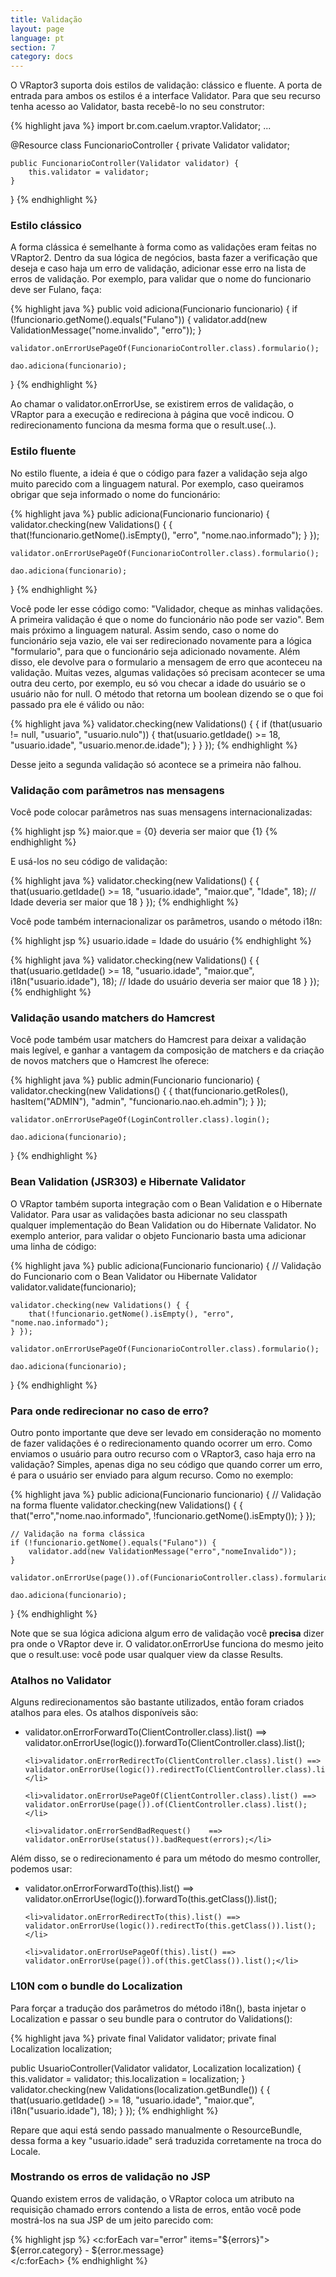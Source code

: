 ```yaml
---
title: Validação
layout: page
language: pt
section: 7
category: docs
---
```


O VRaptor3 suporta dois estilos de validação: clássico e fluente. A porta de entrada para ambos os estilos é a interface Validator. Para que seu recurso tenha acesso ao Validator, basta recebê-lo no seu construtor:

{% highlight java %}
import br.com.caelum.vraptor.Validator;
...

@Resource
class FuncionarioController {
    private Validator validator;
    
    public FuncionarioController(Validator validator) {
        this.validator = validator;
    }
}
{% endhighlight %}

<h3>Estilo clássico</h3>

A forma clássica é semelhante à forma como as validações eram feitas no VRaptor2. Dentro da sua lógica de negócios, basta fazer a verificação que deseja e caso haja um erro de validação, adicionar esse erro na lista de erros de validação. Por exemplo, para validar que o nome do funcionario deve ser Fulano, faça:

{% highlight java %}
public void adiciona(Funcionario funcionario) {
    if (!funcionario.getNome().equals("Fulano")) {
        validator.add(new ValidationMessage("nome.invalido", "erro"));
    }

    validator.onErrorUsePageOf(FuncionarioController.class).formulario();

    dao.adiciona(funcionario);
}
{% endhighlight %}

Ao chamar o validator.onErrorUse, se existirem erros de validação, o VRaptor para a execução e redireciona à página que você indicou. O redirecionamento funciona da mesma forma que o result.use(..).

<h3>Estilo fluente</h3>

No estilo fluente, a ideia é que o código para fazer a validação seja algo muito parecido com a linguagem natural. Por exemplo, caso queiramos obrigar que seja informado o nome do funcionário:

{% highlight java %}
public adiciona(Funcionario funcionario) {
    validator.checking(new Validations() { {
        that(!funcionario.getNome().isEmpty(), "erro", "nome.nao.informado");
    } });

    validator.onErrorUsePageOf(FuncionarioController.class).formulario();

    dao.adiciona(funcionario);
}
{% endhighlight %}

Você pode ler esse código como: "Validador, cheque as minhas validações. A primeira validação é que o nome do funcionário não pode ser vazio". Bem mais próximo a linguagem natural.
Assim sendo, caso o nome do funcionário seja vazio, ele vai ser redirecionado novamente para a lógica "formulario", para que o funcionário seja adicionado novamente. Além disso, ele devolve para o formulario a mensagem de erro que aconteceu na validação.
Muitas vezes, algumas validações só precisam acontecer se uma outra deu certo, por exemplo, eu só vou checar a idade do usuário se o usuário não for null. O método that retorna um boolean dizendo se o que foi passado pra ele é válido ou não:

{% highlight java %}
validator.checking(new Validations() { {
    if (that(usuario != null, "usuario", "usuario.nulo")) {
        that(usuario.getIdade() >= 18, "usuario.idade", "usuario.menor.de.idade");
    }
} });
{% endhighlight %}

Desse jeito a segunda validação só acontece se a primeira não falhou.

<h3>Validação com parâmetros nas mensagens</h3>

Você pode colocar parâmetros nas suas mensagens internacionalizadas:

{% highlight jsp %}
maior.que = {0} deveria ser maior que {1}
{% endhighlight %}

E usá-los no seu código de validação:

{% highlight java %}
validator.checking(new Validations() { {
    that(usuario.getIdade() >= 18, "usuario.idade", "maior.que", "Idade", 18);
    // Idade deveria ser maior que 18
} });
{% endhighlight %}

Você pode também internacionalizar os parâmetros, usando o método i18n:

{% highlight jsp %}
usuario.idade = Idade do usuário
{% endhighlight %}

{% highlight java %}
validator.checking(new Validations() { {
    that(usuario.getIdade() >= 18, "usuario.idade", "maior.que", i18n("usuario.idade"), 18);
    // Idade do usuário deveria ser maior que 18
} });
{% endhighlight %}

<h3>Validação usando matchers do Hamcrest</h3>

Você pode também usar matchers do Hamcrest para deixar a validação mais legível, e ganhar a vantagem da composição de matchers e da criação de novos matchers que o Hamcrest lhe oferece:

{% highlight java %}
public admin(Funcionario funcionario) {
    validator.checking(new Validations() { {
        that(funcionario.getRoles(), hasItem("ADMIN"), "admin", "funcionario.nao.eh.admin");
    } });

    validator.onErrorUsePageOf(LoginController.class).login();    

    dao.adiciona(funcionario);
}
{% endhighlight %}

<h3>Bean Validation (JSR303) e Hibernate Validator</h3>

O VRaptor também suporta integração com o Bean Validation e o Hibernate Validator. Para usar as validações basta adicionar no seu classpath qualquer implementação do Bean Validation ou do Hibernate Validator.
No exemplo anterior, para validar o objeto Funcionario basta uma adicionar uma linha de código:

{% highlight java %}
public adiciona(Funcionario funcionario) {
    // Validação do Funcionario com o Bean Validator ou Hibernate Validator
    validator.validate(funcionario);

    validator.checking(new Validations() { {
        that(!funcionario.getNome().isEmpty(), "erro", "nome.nao.informado");
    } });

    validator.onErrorUsePageOf(FuncionarioController.class).formulario();
    
    dao.adiciona(funcionario);
}
{% endhighlight %}

<h3>Para onde redirecionar no caso de erro?</h3>

Outro ponto importante que deve ser levado em consideração no momento de fazer validações é o redirecionamento quando ocorrer um erro. Como enviamos o usuário para outro recurso com o VRaptor3, caso haja erro na validação?
Simples, apenas diga no seu código que quando correr um erro, é para o usuário ser enviado para algum recurso. Como no exemplo:

{% highlight java %}
public adiciona(Funcionario funcionario) {
    // Validação na forma fluente
    validator.checking(new Validations() { {
        that("erro","nome.nao.informado", !funcionario.getNome().isEmpty());
    } });

    // Validação na forma clássica
    if (!funcionario.getNome().equals("Fulano")) {
        validator.add(new ValidationMessage("erro","nomeInvalido"));
    }

    validator.onErrorUse(page()).of(FuncionarioController.class).formulario();

    dao.adiciona(funcionario);
}
{% endhighlight %}

Note que se sua lógica adiciona algum erro de validação você <strong>precisa</strong> dizer pra onde o VRaptor deve ir. O validator.onErrorUse funciona do mesmo jeito que o result.use: você pode usar qualquer view da classe Results.

<h3>Atalhos no Validator</h3>

Alguns redirecionamentos são bastante utilizados, então foram criados atalhos para eles. Os atalhos disponíveis são:

<ul>
	<li>validator.onErrorForwardTo(ClientController.class).list() ==> validator.onErrorUse(logic()).forwardTo(ClientController.class).list();</li>

	<li>validator.onErrorRedirectTo(ClientController.class).list() ==> validator.onErrorUse(logic()).redirectTo(ClientController.class).list();</li>

	<li>validator.onErrorUsePageOf(ClientController.class).list() ==> validator.onErrorUse(page()).of(ClientController.class).list();</li>

	<li>validator.onErrorSendBadRequest()	 ==> validator.onErrorUse(status()).badRequest(errors);</li>
</ul>

Além disso, se o redirecionamento é para um método do mesmo controller, podemos usar:

<ul>
	<li>validator.onErrorForwardTo(this).list() ==> validator.onErrorUse(logic()).forwardTo(this.getClass()).list();</li>

	<li>validator.onErrorRedirectTo(this).list() ==> validator.onErrorUse(logic()).redirectTo(this.getClass()).list();</li>

	<li>validator.onErrorUsePageOf(this).list() ==> validator.onErrorUse(page()).of(this.getClass()).list();</li>
</ul>

<h3>L10N com o bundle do Localization</h3>

Para forçar a tradução dos parâmetros do método i18n(), basta injetar o Localization e passar o seu bundle para o contrutor do Validations():

{% highlight java %}
private final Validator validator;
private final Localization localization;

public UsuarioController(Validator validator, Localization localization) {
    this.validator = validator;
    this.localization = localization;
}
validator.checking(new Validations(localization.getBundle()) { {
    that(usuario.getIdade() >= 18, "usuario.idade", "maior.que", i18n("usuario.idade"), 18);
} });
{% endhighlight %}

Repare que aqui está sendo passado manualmente o ResourceBundle, dessa forma a key "usuario.idade" será traduzida corretamente na troca do Locale.

<h3>Mostrando os erros de validação no JSP</h3>

Quando existem erros de validação, o VRaptor coloca um atributo na requisição chamado errors contendo a lista de erros, então você pode mostrá-los na sua JSP de um jeito parecido com:

{% highlight jsp %}
<c:forEach var="error" items="${errors}">
    ${error.category} - ${error.message}<br />
</c:forEach>
{% endhighlight %}
